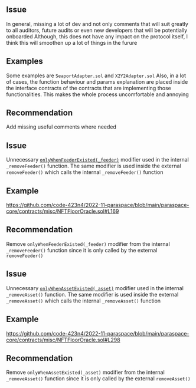## Issue
In general, missing a lot of dev and not only comments that will suit greatly to all auditors, future audits or even new developers that will be potentially onboarded
Although, this does not have any impact on the protocol itself, I think this will smoothen up a lot of things in the furure
## Examples
Some examples are `SeaportAdapter.sol` and `X2Y2Adapter.sol`
Also, in a lot of cases, the function behaviour and params explanation are placed inside the interface contracts of the contracts that are implementing those functionalities. This makes the whole process uncomfortable and annoying
## Recommendation
Add missing useful comments where needed

## Issue
Unnecessary [`onlyWhenFeederExisted(_feeder)`](https://github.com/code-423n4/2022-11-paraspace/blob/main/paraspace-core/contracts/misc/NFTFloorOracle.sol#L169
) modifier used in the internal `_removeFeeder()` function. The same modifier is used inside the external `removeFeeder()` which calls the internal `_removeFeeder()` function
## Example
https://github.com/code-423n4/2022-11-paraspace/blob/main/paraspace-core/contracts/misc/NFTFloorOracle.sol#L169
## Recommendation
Remove `onlyWhenFeederExisted(_feeder)` modifier from the internal `_removeFeeder()` function since it is only called by the external `removeFeeder()`

## Issue
Unnecessary [`onlyWhenAssetExisted(_asset)`](https://github.com/code-423n4/2022-11-paraspace/blob/main/paraspace-core/contracts/misc/NFTFloorOracle.sol#L298) modifier used in the internal `_removeAsset()` function. The same modifier is used inside the external `_removeAsset()` which calls the internal `_removeAsset()` function
## Example
https://github.com/code-423n4/2022-11-paraspace/blob/main/paraspace-core/contracts/misc/NFTFloorOracle.sol#L298
## Recommendation
Remove `onlyWhenAssetExisted(_asset)` modifier from the internal `_removeAsset()` function since it is only called by the external `removeAsset()`